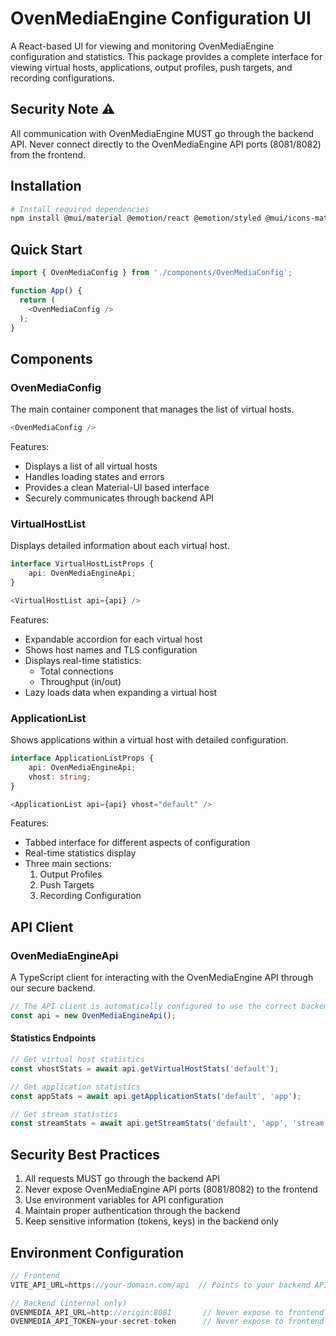# OvenMediaEngine Configuration UI

A React-based UI for viewing and monitoring OvenMediaEngine configuration and statistics. This package provides a complete interface for viewing virtual hosts, applications, output profiles, push targets, and recording configurations.

## Security Note ⚠️

All communication with OvenMediaEngine MUST go through the backend API. Never connect directly to the OvenMediaEngine API ports (8081/8082) from the frontend.

## Installation

```bash
# Install required dependencies
npm install @mui/material @emotion/react @emotion/styled @mui/icons-material axios
```

## Quick Start

```typescript
import { OvenMediaConfig } from './components/OvenMediaConfig';

function App() {
  return (
    <OvenMediaConfig />
  );
}
```

## Components

### OvenMediaConfig

The main container component that manages the list of virtual hosts.

```typescript
<OvenMediaConfig />
```

Features:
- Displays a list of all virtual hosts
- Handles loading states and errors
- Provides a clean Material-UI based interface
- Securely communicates through backend API

### VirtualHostList

Displays detailed information about each virtual host.

```typescript
interface VirtualHostListProps {
    api: OvenMediaEngineApi;
}

<VirtualHostList api={api} />
```

Features:
- Expandable accordion for each virtual host
- Shows host names and TLS configuration
- Displays real-time statistics:
  - Total connections
  - Throughput (in/out)
- Lazy loads data when expanding a virtual host

### ApplicationList

Shows applications within a virtual host with detailed configuration.

```typescript
interface ApplicationListProps {
    api: OvenMediaEngineApi;
    vhost: string;
}

<ApplicationList api={api} vhost="default" />
```

Features:
- Tabbed interface for different aspects of configuration
- Real-time statistics display
- Three main sections:
  1. Output Profiles
  2. Push Targets
  3. Recording Configuration

## API Client

### OvenMediaEngineApi

A TypeScript client for interacting with the OvenMediaEngine API through our secure backend.

```typescript
// The API client is automatically configured to use the correct backend endpoint
const api = new OvenMediaEngineApi();
```

#### Statistics Endpoints

```typescript
// Get virtual host statistics
const vhostStats = await api.getVirtualHostStats('default');

// Get application statistics
const appStats = await api.getApplicationStats('default', 'app');

// Get stream statistics
const streamStats = await api.getStreamStats('default', 'app', 'stream');
```

## Security Best Practices

1. All requests MUST go through the backend API
2. Never expose OvenMediaEngine API ports (8081/8082) to the frontend
3. Use environment variables for API configuration
4. Maintain proper authentication through the backend
5. Keep sensitive information (tokens, keys) in the backend only

## Environment Configuration

```typescript
// Frontend
VITE_API_URL=https://your-domain.com/api  // Points to your backend API

// Backend (internal only)
OVENMEDIA_API_URL=http://origin:8081       // Never expose to frontend
OVENMEDIA_API_TOKEN=your-secret-token      // Never expose to frontend
``` 
